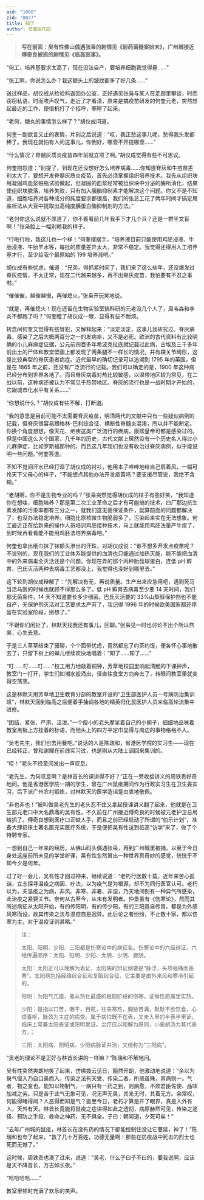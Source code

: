 ```yaml
---
aid: "1008"
zid: "0027"
title: 知了
author: 恶魔后花园
---
```


> **写在前面：吴有性佛山偶遇张枭的剧情见《耐药菌疑案始末》，广州城接近傅奇良被抓的剧情见《临高医事》。**

“何工，培养基要求太高了，现在没法自产，要培养细胞我觉得悬……”

“张工啊，你说怎么办？我这额头上的皱纹都多了好几条……”

送过样品，胡仪成从检验科返回办公室，正好遇见张枭与某人在走廊里攀谈，时而窃窃私语，时而唉声叹气，走近了才看清，原来是搞疫苗研发的何奎元老，突然想起最近的工作，便借机打了个招呼，寒暄了起来。

“老何，糖丸的事情怎么样了？”胡仪成问道。

何奎一副欲言又止的表情，片刻之后说道：“哎，我正愁这事儿呢，愁得我头发都稀了。我现在就怕有人问这事儿，你倒好，哪壶不开提哪壶……”

“什么情况？脊髓灰质炎疫苗四年前就立项了啊。”胡仪成觉得有些不可思议。

何奎抱怨道：“别提了，到现在还没想好怎么培养病毒……你知道脊灰和牛痘苗差别太大了，要想开发脊髓灰质炎疫苗，首先必须掌握组织培养技术。我先从组织块用凝固鸡血浆贴瓶试验做起，但凝固的血浆经常被组织块中分泌的酶所消化，结果使组织块脱落，培养失败，只有加入胰酶抑制素才能解决这个问题。你又不是不知道，细胞培养对各种成分的纯度要求都很高，我们的张总工花了两年时间才搞定用盐析法从大豆中提取出高纯度胰蛋白酶抑制剂的方法。”

“老何你这么说就不厚道了，你不看看前几年我手下才几个兵？还是一群半文盲啊！”张枭脸上一幅别赖我的样子。

“行啦行啦，我这儿也一个样！”何奎摆摆手，“培养液目前只能使用鸡胚浸液、牛胎浸液、牛胎羊水等，每批的质量差异太大，非常不稳定。我觉得还得用人工培养基才行，至少给我个最原始的 199 培养液吧。”

胡仪成有些忧虑，催道：“兄弟，得抓紧时间了，我们来了这么些年，还没爆发过脊灰疫情，不太正常，现在二代越来越多，再不出脊灰疫苗，我怕要有不忍之事啦。”

“催催催，越催越慢，再催熄火。”张枭开玩笑地说。

“就是，再催熄火！现在还留在生物实验室搞科研的元老没几个人了，周韦森和李炎不都跑了吗？”何奎瞪了胡仪成一眼，显得有些不耐烦。

转念间何奎又觉得有些冒犯，又解释起来：“淡定淡定，这事儿我研究过。脊灰病毒，感染了之后大概两百分之一的发病率，又不是必死。欧洲的古代资料有比较明确的小儿麻痹症证据，公元前四百多年希波克拉底就记载过此病，古埃及三千多年前出土的尸体和教堂壁画上都发现了两条腿不一样长的情况，并有踝关节畸形，这是比较典型的脊灰患者病症。近代最早的确切记录可以追溯到 1795 年的英国，但是在 1865 年之前，还没有广泛流行的记载。我们可以确定的是，1900 年这种病已经分布到世界各地了。而且脊灰病毒对热比较敏感，以温带地区较为常见，在二战以前，这种病还被认为不常见于热带地区。脊灰的流行也是一战时期才开始的，它跟城市化水平有关系……”

“你想说什么？”胡仪成有些不解，打断道。

“我的意思是目前可能不太需要脊灰疫苗，明清两代的文献中只有一些疑似病例的记载，但脊灰很容易跟格林-巴利综合征、横断性脊髓炎混淆，所以并不能断定。你换个角度想想，像天花、疟疾这类广泛流行的疾病，康熙皇帝可都是感染过的。但是中国这么大个国家，几千年的历史，古代文献上居然没有一个历史名人得过小儿麻痹症，比如罗斯福那种的，而且这几年我们也没有收治过脊灰病例，似乎能说明一些问题。”何奎答道。

不知不觉间汗水已经打湿了胡仪成的衬衫，他用本子哗哗地给自己扇着风，一幅可怜天下父母心的样子，“不能想点其他办法开发疫苗吗？要支援尽管说，我绝不含糊。”

“老胡啊，你不是生物专业的吗？”张枭突然觉得胡仪成的样子有些好笑，“我知道你在想啥，细胞培养？那是第二次工业革命之后才有可能搞的技术，四厂那边抗生素发酵的污染率都有三分之一，就我们这无菌保证条件，就算前面的问题都解决了，也没办法稳定培养。细胞比原核微生物脆弱多了，污染起来实在无法想象。何工最近正在给新来的操作人员培训鸡胚接种技术，马上就能用鸡胚法量产牛痘了，到时候再看看能不能用鸡胚法培养病毒吧。”

何奎也拿出纸巾抹了抹额头渗出的汗珠，对胡仪成说：“谁不想多开发点疫苗呢？不说别的，现在我们的工业体系能提供的血清也只能通过加热灭能，能不能把血清中的外来病毒全灭活还是个问题。你现在弄的那个丙种胎盘球蛋白，连低 pH 孵育、巴氏灭活两种去病毒工艺都没上，我觉得也没好到哪里去。”

这下轮到胡仪成辩解了：“先解决有无，再说质量。生产出来应急用吧，遇到死马当活马医的时候也就顾不得那么多了。低 pH 孵育去病毒至少要 14 天时间，我们那无菌条件，14 天不知道要长多少细菌。巴氏灭活要的 33%山梨醇保护剂也不能自产，无保护剂灭活对工艺要求太严苛了，我记得 1996 年的时候欧美国家都还停留在实验室阶段，别想了。”

“不跟你们闲扯了，林默天找我还有事儿，回聊。”张枭见一时也讨论不出个所以然来，心生去意。

于是三人草草结束了骚聊，个个面带忧虑，竟然都忘了约茶约饭，便各怀心事地散去了，只留下树上的蝉儿继续欢快地唱着：“知了……知了……”

“叮……叮……叮……”校工用力地敲着铜钟，芳草地校园里响起清脆的下课钟声，教室门一打开，学生们如潮水般涌出，径直往食堂方向奔去了，转眼间教室里就变得空荡荡。

这是林默天用芳草地卫生教育分部的教室开设的“卫生部医护人员一号病防治集训班”，林默天回到临高之后便着手抽调各地的精英归化民医护人员来临高轮流集中进修。

“团结、紧张、严肃、活泼。”一个瘦小的老头摩挲着自己的小胡子，细细地品味着教室黑板上方挂着的标语，而他头上的四方平定巾显得与周边的事物格格不入。

“吴老先生，我们也去用餐吧。”说话的人是陈瑞和，省港医学院的实习生——现在已经转正，曾和谢耀在前线实习过，也是刚从大陆上调回来集训的。

“哎！”老头不经意间发出一声叹息。

“老先生，为何叹息啊？是林首长的课讲得不好？”正在一旁收拾讲义的周铁贵好奇地问。他是省港医学院一期的学生，曾在广州鼠疫期间作为行政实习生在卫生委实习，后下派广州农村锻炼，对林默天的医学造诣是由衷地敬佩。

“非也非也！”被叫做吴老先生的老头忍不住又拿起授课讲义翻了起来，他就是在卫生部元老口中大名鼎鼎的吴有性，不久前在广州接近傅奇良的时候被元老护卫总局给抓了。傅奇良想到医疗口正缺人手，而且之前已经启动了所谓的“伯乐计划”，准备大肆招徕土著名医充实医疗系统，于是便把吴有性送到临高“访学”来了，做了个特聘专家。

一想到自己一年来的经历，从佛山码头偶遇张枭，再到广州城里被捕，以至于今日身处这座前所未见的学堂听课，吴有性忽然冒出一种世界真奇妙的感觉，恍恍乎不知今夕是何年。

过了好一会儿，吴有性才回过神来，继续说道：“老朽行医数十载，近年来苦心孤诣，立志探寻温疫之病因、疗法，以为疫气是为根源，却不为同行医官认可。老朽以为，夫温疫之为病，非风、非寒、非暑、非湿，乃天地间别有一种异气所感染，此治疫之紧要关节。奈何从古至今，从未有发明者。仲景虽有《伤寒论》，然而其所述病征从太阳开始，有的传阳明，有的传少阳，有的三阳竟自传胃。都是为外感风寒而设，故其传染之法与温疫自是迥异。此后论之者纷纷，不止数十家，都以伤寒为主，对于温疫证则甚略。”

> 注：
>
> 太阳、阳明、少阳、三阳都是伤寒论中的病征名。伤寒论中的六经辨证，六经传遍顺序：太阳、阳明、少阳、太阴、少阴、厥阴。
>
> 太阳：太阳正可以理解为表证，太阳病的辩证纲要是“脉浮，头项强痛而恶寒”。太阳病包括经络综合征和复脏综合征，它主要是由外来风和寒冷引起的。
>
> 阳明：为阳气亢盛，邪从热化最盛的极期阶段的伤寒。证候性质属里实热。
>
> 少阳：是指以口苦，咽干，目眩，往来寒热，胸胁苦满，默默不欲饮食，心烦喜呕，脉弦为主症的病变。属于病位既不在表，又未入里的半表半里证，临床上常兼太阳表证或阳明里证。治疗应以和解为原则，小柴胡汤为其代表方。；
>
> 三阳：太阳病、阳明病、少阳病脉证并治，又统称为“三阳病”。

“吴老的理论不是正好与林首长讲的一样嘛？”陈瑞和不解地问。

吴有性突然爽朗地笑了起来，仿佛拨云见日，豁然开朗，他激动地说道：“余以为戾气侵入乃自口鼻而入，传染之法有天受、传染二者，所感虽殊，其病则一。气者，物之变也。能知以物制气，一病只有一药之到，则病愈，不烦君臣佐使、品味加减之劳。只是苦于此气无象可见，况无声无臭，其来无时，其着无方。余常叹，何能得睹得闻？人恶得而知是气？直至今日，老朽才算是开了眼界，真是人外有人，天外有天。林首长竟能将鼠疫之症讲得如此之透彻，病原赫然可见，传染之途径、预防之手段、救命之神药，无不俱全。子曰：朝闻道，夕死可矣！”

“去年广州城的鼠疫，林首长在没有药的情况下都能控制住没让它蔓延，神了！”陈瑞和也夸了起来，“救了几十万百姓，功德无量啊！那些在防疫战中死去的烈士也死而无憾了。”

这时候，周铁贵也凑了过来，说道：“吴老，什么子曰子不曰的，要我说啊，应该是天不降首长，万古如长夜。”

“哈哈哈哈……”

教室里顿时充满了欢乐的笑声。
